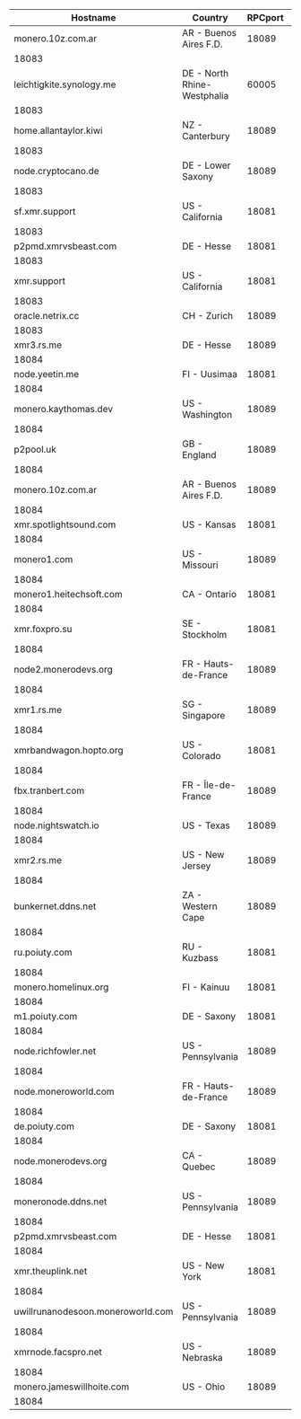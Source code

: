 Hostname | Country | RPCport | P2Pport
--- | --- | --- | ---
monero.10z.com.ar | AR - Buenos Aires F.D. | 18089
 | 18083
leichtigkite.synology.me | DE - North Rhine-Westphalia | 60005
 | 18083
home.allantaylor.kiwi | NZ - Canterbury | 18089
 | 18083
node.cryptocano.de | DE - Lower Saxony | 18089
 | 18083
sf.xmr.support | US - California | 18081
 | 18083
p2pmd.xmrvsbeast.com | DE - Hesse | 18081
 | 18083
xmr.support | US - California | 18081
 | 18083
oracle.netrix.cc | CH - Zurich | 18089
 | 18083
xmr3.rs.me | DE - Hesse | 18089
 | 18084
node.yeetin.me | FI - Uusimaa | 18081
 | 18084
monero.kaythomas.dev | US - Washington | 18089
 | 18084
p2pool.uk | GB - England | 18089
 | 18084
monero.10z.com.ar | AR - Buenos Aires F.D. | 18089
 | 18084
xmr.spotlightsound.com | US - Kansas | 18081
 | 18084
monero1.com | US - Missouri | 18089
 | 18084
monero1.heitechsoft.com | CA - Ontario | 18081
 | 18084
xmr.foxpro.su | SE - Stockholm | 18081
 | 18084
node2.monerodevs.org | FR - Hauts-de-France | 18089
 | 18084
xmr1.rs.me | SG - Singapore | 18089
 | 18084
xmrbandwagon.hopto.org | US - Colorado | 18081
 | 18084
fbx.tranbert.com | FR - Île-de-France | 18089
 | 18084
node.nightswatch.io | US - Texas | 18089
 | 18084
xmr2.rs.me | US - New Jersey | 18089
 | 18084
bunkernet.ddns.net | ZA - Western Cape | 18089
 | 18084
ru.poiuty.com | RU - Kuzbass | 18081
 | 18084
monero.homelinux.org | FI - Kainuu | 18081
 | 18084
m1.poiuty.com | DE - Saxony | 18081
 | 18084
node.richfowler.net | US - Pennsylvania | 18089
 | 18084
node.moneroworld.com | FR - Hauts-de-France | 18089
 | 18084
de.poiuty.com | DE - Saxony | 18081
 | 18084
node.monerodevs.org | CA - Quebec | 18089
 | 18084
moneronode.ddns.net | US - Pennsylvania | 18089
 | 18084
p2pmd.xmrvsbeast.com | DE - Hesse | 18081
 | 18084
xmr.theuplink.net | US - New York | 18081
 | 18084
uwillrunanodesoon.moneroworld.com | US - Pennsylvania | 18089
 | 18084
xmrnode.facspro.net | US - Nebraska | 18089
 | 18084
monero.jameswillhoite.com | US - Ohio | 18089
 | 18084
